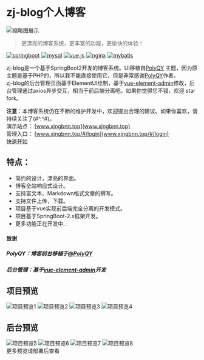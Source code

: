 # zj-blog个人博客

![缩略图展示](https://upload.cc/i1/2019/08/30/ydkqFf.png)
> 更漂亮的博客系统，更丰富的功能，更愉快的体验！  
> 
[![springboot](https://img.shields.io/badge/SpringBoot-2.1.6.RELEASE-brightgreen)](https://spring.io/projects/spring-boot)
[![mysql](https://img.shields.io/badge/mysql-v5.7-blue)](https://www.mysql.com/)
[![vue.js](https://img.shields.io/badge/Vue.js-v2.x-blue)](https://cn.vuejs.org/index.html)
[![nginx](https://img.shields.io/badge/Nginx-v1.1.x-brightgreen)](https://img.shields.io/badge/Nginx-1.1.x-green)
[![mybatis](https://img.shields.io/badge/MyBatis-3-brightgreen)](http://www.mybatis.org/mybatis-3/zh/index.html)

zj-blog是一个基于SpringBoot2开发的博客系统。UI移植自[PolyQY](https://kucloud.win/link.html "PolyQY")
 主题，因为原主题是基于PHP的，所以我不能直接使用它，但是非常感谢[PolyQY](https://kucloud.win/link.html "PolyQY")作者。  
 zj-blog的后台管理页面基于ElementUI绘制，基于[vue-element-admin](https://github.com/PanJiaChen/vue-element-admin/blob/master/README.zh-CN.md)修改，后台管理通过axios异步交互，相当于前后端分离吧。如果你觉得它不错，欢迎 star fork。
 
 **注意**：本博客系统仍在不断的维护开发中，欢迎提出合理的建议。如果你喜欢，请持续关注了(#^.^#)。      
演示站点：  [www.xjngbnn.top](www.xjngbnn.top)                    
管理入口：  [www.xjngbnn.top/#/login](www.xjngbnn.top/#/login)  
[快速开始](https://github.com/13129006006/zj_blog_springboot/wiki)

## 特点：
* 简约的设计，漂亮的界面。  
* 博客全站响应式设计。  
* 支持富文本、Markdown格式文章的撰写。  
* 支持文件上传，下载。  
* 项目基于vue实现前后端完全分离的开发模式。  
* 项目基于SpringBoot-2.x框架开发。  
* 更多功能正在开发中...    

#### 致谢  
##### PolyQY：博客前台移植于[@PolyQY](https://kucloud.win/link.html "PolQY")
##### 后台管理：基于[vue-element-admin](https://github.com/PanJiaChen/vue-element-admin/blob/master/README.zh-CN.md)开发  

## 项目预览  
![项目预览1](https://upload.cc/i1/2019/08/31/ZdB3v8.jpg)
![项目预览2](https://upload.cc/i1/2019/08/31/ox1Qfi.png)
![项目预览3](https://upload.cc/i1/2019/08/31/rbD7F0.png)
![项目预览4](https://upload.cc/i1/2019/08/31/HyxIQm.png)
## 后台预览
![项目预览5](https://upload.cc/i1/2019/08/31/TLCBRb.png)
![项目预览6](https://upload.cc/i1/2019/08/31/eQVZja.png)
![项目预览7](https://upload.cc/i1/2019/08/31/XR9lSm.png)
![项目预览8](https://upload.cc/i1/2019/08/31/PrAhl5.png)  
更多预览请部署后查看
